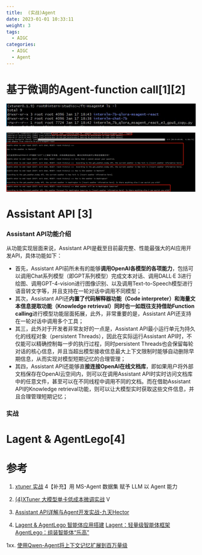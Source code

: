 ```yaml
---
title:  (实战)Agent 
date: 2023-01-01 10:33:11
weight: 3
tags:
  - AIGC
categories: 
  - AIGC
  - Agent  
---
```


<p></p>
<!-- more -->


# 基于微调的Agent-function call[1][2]
![dirs](./images/dirs.JPG)

![xtuner-agent](./images/xtuner-agent.png)

# Assistant API [3]
### Assistant API功能介绍
从功能实现层面来说，Assistant API是截至目前最完整、性能最强大的AI应用开发API，具体功能如下：
- 首先，Assistant API前所未有的能够**调用OpenAI各模型的各项能力**，包括可以调用Chat系列模型（即GPT系列模型）完成文本对话、调用DALL·E 3进行绘图、调用GPT-4-vision进行图像识别、以及调用Text-to-Speech模型进行语音转文字等，并且支持在一轮对话中调用不同模型；
- 其次，Assistant API还**内置了代码解释器功能（Code interpreter）和海量文本信息提取功能（Knowledge retrieval）**同时也一如既往支持借助**Function calling**进行模型功能层面拓展，此外，非常重要的是，Assistant API还支持在一轮对话中调用多个工具；
- 其三，此外对于开发者非常友好的一点是，Assistant API最小运行单元为持久化的线程对象（persistent Threads），因此在实际运行Assistant API时，不仅能可以精确控制每一步的执行过程，同时persistent Threads也会保留每轮对话的核心信息，并且当超出模型接收信息最大上下文限制时能够自动删除早期信息，从而实现对模型短期记忆的合理管理；
- 其四，Assistant API还能够直**接连接OpenAI在线文档库**，即如果用户将外部文档保存在OpenAI云空间内，则可以在调用Assistant API时实时访问文档库中的任意文件，甚至可以在不同线程中调用不同的文档。而在借助Assistant API的Knowledge retrieval功能，则可以让大模型实时获取这些文件信息，并且合理管理短期记忆；

### 实战


# Lagent & AgentLego[4]

# 参考

1. [xtuner 实战](https://github.com/InternLM/tutorial/blob/main/xtuner/README.md) 
   4【补充】用 MS-Agent 数据集 赋予 LLM 以 Agent 能力
2. [(4)XTuner 大模型单卡低成本微调实战](https://www.bilibili.com/video/BV1yK4y1B75J/) V

3. [Assistant API详解与Agent开发实战-九天Hector](https://github.com/www6v/AIGC/tree/master/basic/%E4%B9%9D%E5%A4%A9Hector/Assistant%20API%E8%AF%A6%E8%A7%A3%E4%B8%8EAgent%E5%BC%80%E5%8F%91%E5%AE%9E%E6%88%98)

4. [Lagent & AgentLego 智能体应用搭建](https://github.com/InternLM/Tutorial/tree/camp2/agent)
   [Lagent：轻量级智能体框架](https://github.com/InternLM/Tutorial/blob/camp2/agent/lagent.md)
   [AgentLego：组装智能体“乐高”](https://github.com/InternLM/Tutorial/blob/camp2/agent/agentlego.md)
   

1xx. [使用Qwen-Agent将上下文记忆扩展到百万量级](https://qwenlm.github.io/zh/blog/qwen-agent-2405/)